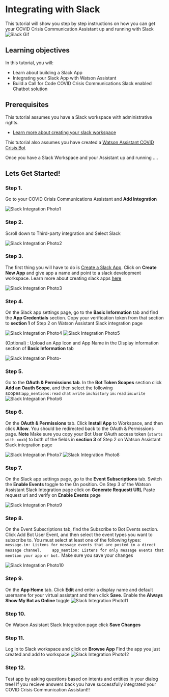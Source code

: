 # Integrating with Slack 

This tutorial will show you step by step instructions on how you can get your COVID Crisis Communication Assistant up and running with Slack
![Slack Gif](https://github.com/Call-for-Code/Solution-Starter-Kit-Communication-2020/blob/master/starter-kit/slack/readme_images/Slack.gif)

## Learning objectives

In this tutorial, you will:

- Learn about building a Slack App 
- Integrating your Slack App with Watson Assistant
- Build a Call for Code COVID Crisis Communications Slack enabled Chatbot solution

## Prerequisites

This tutorial assumes you have a Slack workspace with administrative rights. 
 - [Learn more about creating your slack workspace](https://slack.com/help/articles/206845317-Create-a-Slack-workspace)

This tutorial also assumes you have created a [Watson Assistant COVID Crisis Bot](https://github.com/Call-for-Code/Solution-Starter-Kit-Communication-2020#getting-started) 

Once you have a Slack Workspace and your Assistant up and running  .... 

## Lets Get Started! 

### Step 1. 
Go to your COVID Crisis Communications Assistant and **Add Integration** 

![Slack Integration Photo1 ](/starter-kit/slack/readme_images/Slack-Photo1.png)

### Step 2.
Scroll down to Third-party integration and Select Slack 

![Slack Integration Photo2 ](/starter-kit/slack/readme_images/Slack-Photo2.png)

### Step 3.
The first thing you will have to do is [Create a Slack App](https://api.slack.com/apps). Click on **Create New App** and give app a name and point to a slack development workspace. Learn more about creating slack apps [here](https://api.slack.com/start) 

![Slack Integration Photo3 ](/starter-kit/slack/readme_images/Slack-Photo3.png)

### Step 4.
On the Slack app settings page, go to the **Basic Information** tab and find the **App Credentials** section. Copy your verification token from that section to **section 1** of Step 2 on Watson Assistant Slack integration page 

![Slack Integration Photo4 ](/starter-kit/slack/readme_images/Slack-Photo4.png)
![Slack Integration Photo5 ](/starter-kit/slack/readme_images/Slack-Photo5.png)

(Optional) : Upload an App Icon and App Name in the Display information section of **Basic Information** tab 

![Slack Integration Photo- ](/starter-kit/slack/readme_images/Slack-Photo.png)


### Step 5.
Go to the **OAuth & Permissions tab**. In the **Bot Token Scopes** section click **Add an Oauth Scope**, and then select the following scopes:`app_mentions:read` `chat:write` `im:history` `im:read` `im:write`
![Slack Integration Photo6 ](/starter-kit/slack/readme_images/Slack-Photo6.png)


### Step 6.
On the **OAuth & Permissions** tab. Click **Install App** to Workspace, and then click **Allow**. You should be redirected back to the OAuth & Permissions page. **Note** Make sure you copy your Bot User OAuth access token (`starts with xoxb`)  to both of the fields in **section 3** of Step 2 on Watson Assistant Slack integration page 

![Slack Integration Photo7 ](/starter-kit/slack/readme_images/Slack-Photo7.png)
![Slack Integration Photo8 ](/starter-kit/slack/readme_images/Slack-Photo8.png)


### Step 7.
On the Slack app settings page, go to the **Event Subscriptions** tab. Switch the **Enable Events** toggle to the On position. On Step 3 of the Watson Assistant Slack Integration page click on **Generate Requestt URL** Paste request url and verify on **Enable Events** page 

![Slack Integration Photo9 ](/starter-kit/slack/readme_images/Slack-Photo9.png)

### Step 8.
On the Event Subscriptions tab, find the Subscribe to Bot Events section. Click Add Bot User Event, and then select the event types you want to subscribe to. You must select at least one of the following types: `message.im: Listens for message events that are posted in a direct message channel.` `    app_mention: Listens for only message events that mention your app or bot.` Make sure you save your changes

![Slack Integration Photo10 ](/starter-kit/slack/readme_images/Slack-Photo10.png)

### Step 9.
On the **App Home** tab. Click **Edit** and enter a display name and default username for your virtual assistant and then click **Save**. Enable the **Always Show My Bot as Online** toggle
![Slack Integration Photo11 ](/starter-kit/slack/readme_images/Slack-Photo11.png)

### Step 10.
On Watson Assistant Slack Integration page click **Save Changes**

### Step 11.
Log in to Slack workspace and click on **Browse App** Find the app you just created and add to workspace
![Slack Integration Photo12 ](/starter-kit/slack/readme_images/Slack-Photo12.png)

### Step 12.
Test app by asking questions based on intents and entities in your dialog tree! If you recieve answers back you have successfully integrated your COVID Crisis Communication Assistant!! 



